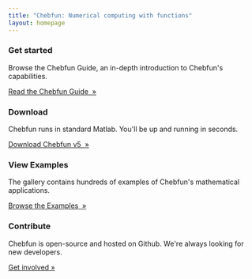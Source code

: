 ```yaml
---
title: "Chebfun: Numerical computing with functions"
layout: homepage
---
```


<div class="row widgets">
  <div class="col-sm-6 col-md-3">
    <div class="widget">
      <h3>Get started<span class="glyphicon glyphicon-off" style='float:right'></span></h3>
      <p>Browse the Chebfun Guide, an in-depth introduction to Chebfun's capabilities.</p>
      <p><a href="docs/guide" class="btn btn-primary full-width" role="button">Read the Chebfun Guide&nbsp;&nbsp;&raquo;</a></p>
    </div>
  </div>
  <div class="col-sm-6 col-md-3">
    <div class="widget">
      <h3>Download<span class="glyphicon glyphicon-download" style='float:right'></span></h3>
      <p>Chebfun runs in standard Matlab. You'll be up and running in seconds.</p>
      <p><a href="download" class="btn btn-primary full-width" role="button">Download Chebfun v5&nbsp;&nbsp;&raquo;</a></p>
    </div>
  </div>
  <div class="col-sm-6 col-md-3">
    <div class="widget">
      <h3>View Examples<span class="glyphicon glyphicon-th" style='float:right'></span></h3>
      <p>The gallery contains hundreds of examples of Chebfun's mathematical applications.</p>
      <p><a href="examples" class="btn btn-primary full-width" role="button">Browse the Examples&nbsp;&nbsp;&raquo;</a></p>
    </div>
  </div>
  <div class="col-sm-6 col-md-3">
    <div class="widget">
      <h3></span>Contribute<span class="glyphicon glyphicon-wrench" style='float:right'></span></h3>
      <p>Chebfun is open-source and hosted on Github. We're always looking for new developers.</p>
      <p><a href="develop" class="btn btn-primary full-width" role="button">Get involved &raquo;</a></p>
    </div>
  </div>
</div>
